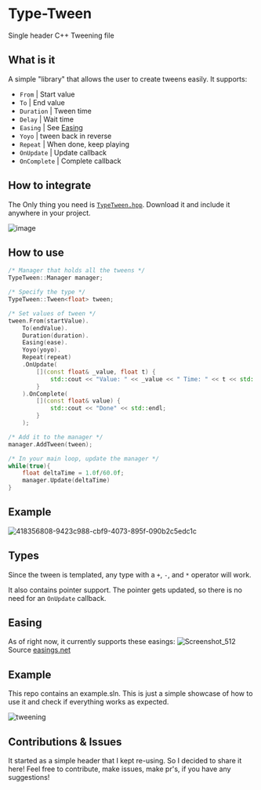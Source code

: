 # Type-Tween

Single header C++ Tweening file

## What is it

A simple "library" that allows the user to create tweens easily. It supports:
- ``From`` | Start value
- ``To`` | End value
- ``Duration`` | Tween time
- ``Delay`` | Wait time
- ``Easing`` | See [Easing](#easing)
- ``Yoyo`` | tween back in reverse
- ``Repeat`` | When done, keep playing
- ``OnUpdate`` | Update callback
- ``OnComplete`` | Complete callback

## How to integrate

The Only thing you need is [``TypeTween.hpp``](https://github.com/Sven-vh/type-tween/blob/main/TypeTween.hpp). Download it and include it anywhere in your project.

![image](https://github.com/user-attachments/assets/aed9877f-c3c2-4b61-924d-cc0d6982dd4d)

## How to use

```cpp
/* Manager that holds all the tweens */
TypeTween::Manager manager;

/* Specify the type */
TypeTween::Tween<float> tween;

/* Set values of tween */
tween.From(startValue).
	To(endValue).
	Duration(duration).
	Easing(ease).
	Yoyo(yoyo).
	Repeat(repeat)
	.OnUpdate(
		[](const float& _value, float t) {
			std::cout << "Value: " << _value << " Time: " << t << std::endl;
		}
	).OnComplete(
		[](const float& value) {
			std::cout << "Done" << std::endl;
		}
	);

/* Add it to the manager */
manager.AddTween(tween);

/* In your main loop, update the manager */
while(true){
	float deltaTime = 1.0f/60.0f;
	manager.Update(deltaTime)
}
```

## Example

![418356808-9423c988-cbf9-4073-895f-090b2c5edc1c](https://github.com/user-attachments/assets/874e9cf2-101d-4c0a-a64d-6fd9f12694da)

## Types

Since the tween is templated, any type with a ``+``, ``-``, and ``*`` operator will work.

It also contains pointer support. The pointer gets updated, so there is no need for an ``OnUpdate`` callback.

## Easing

As of right now, it currently supports these easings:
![Screenshot_512](https://github.com/user-attachments/assets/598f65ab-aeca-4f9c-9ee4-9954a75eb951)
Source [easings.net](https://easings.net/)

## Example

This repo contains an example.sln. This is just a simple showcase of how to use it and check if everything works as expected.

![tweening](https://github.com/user-attachments/assets/f99f15cf-258d-4095-a11e-9b0472e08be1)

## Contributions & Issues

It started as a simple header that I kept re-using. So I decided to share it here!
Feel free to contribute, make issues, make pr's, if you have any suggestions!
